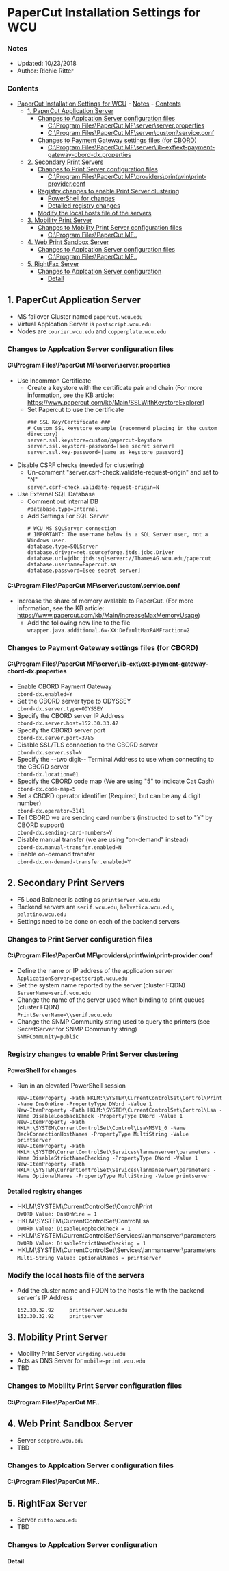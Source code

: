 # PaperCut Installation Settings for WCU

### Notes
- Updated: 10/23/2018
- Author: Richie Ritter

### Contents
- [PaperCut Installation Settings for WCU](#papercut-installation-settings-for-wcu)
        - [Notes](#notes)
        - [Contents](#contents)
    - [1. PaperCut Application Server](#1-papercut-application-server)
        - [Changes to Applcation Server configuration files](#changes-to-applcation-server-configuration-files)
            - [C:\Program Files\PaperCut MF\server\server.properties](#cprogram-filespapercut-mfserverserverproperties)
            - [C:\Program Files\PaperCut MF\server\custom\service.conf](#cprogram-filespapercut-mfservercustomserviceconf)
        - [Changes to Payment Gateway settings files (for CBORD)](#changes-to-payment-gateway-settings-files-for-cbord)
            - [C:\Program Files\PaperCut MF\server\lib-ext\ext-payment-gateway-cbord-dx.properties](#cprogram-filespapercut-mfserverlib-extext-payment-gateway-cbord-dxproperties)
    - [2. Secondary Print Servers](#2-secondary-print-servers)
        - [Changes to Print Server configuration files](#changes-to-print-server-configuration-files)
            - [C:\Program Files\PaperCut MF\providers\print\win\print-provider.conf](#cprogram-filespapercut-mfprovidersprintwinprint-providerconf)
        - [Registry changes to enable Print Server clustering](#registry-changes-to-enable-print-server-clustering)
            - [PowerShell for changes](#powershell-for-changes)
            - [Detailed registry changes](#detailed-registry-changes)
        - [Modify the local hosts file of the servers](#modify-the-local-hosts-file-of-the-servers)
    - [3. Mobility Print Server](#3-mobility-print-server)
        - [Changes to Mobility Print Server configuration files](#changes-to-mobility-print-server-configuration-files)
            - [C:\Program Files\PaperCut MF\..](#cprogram-filespapercut-mf)
    - [4. Web Print Sandbox Server](#4-web-print-sandbox-server)
        - [Changes to Applcation Server configuration files](#changes-to-applcation-server-configuration-files-1)
            - [C:\Program Files\PaperCut MF\..](#cprogram-filespapercut-mf-1)
    - [5. RightFax Server](#5-rightfax-server)
        - [Changes to Applcation Server configuration](#changes-to-applcation-server-configuration)
            - [Detail](#detail)

## 1. PaperCut Application Server
- MS failover Cluster named `papercut.wcu.edu`  
- Virtual Applcation Server is `postscript.wcu.edu`  
- Nodes are `courier.wcu.edu` and `copperplate.wcu.edu`  

### Changes to Applcation Server configuration files

#### C:\Program Files\PaperCut MF\server\server.properties

- Use Incommon Certificate
  - Create a keystore with the certificate pair and chain (For more information, see the KB article: https://www.papercut.com/kb/Main/SSLWithKeystoreExplorer)
  - Set Papercut to use the certificate
    ```
    ### SSL Key/Certificate ###
    # Custom SSL keystore example (recommend placing in the custom directory)
    server.ssl.keystore=custom/papercut-keystore
    server.ssl.keystore-password=[see secret server]
    server.ssl.key-password=[same as keystore password]
    ```
- Disable CSRF checks (needed for clustering)
  - Un-comment "server.csrf-check.validate-request-origin" and set to "N"  
    `server.csrf-check.validate-request-origin=N`
- Use External SQL Database
  - Comment out internal DB  
    `#database.type=Internal` 
  - Add Settings For SQL Server
    ```
    # WCU MS SQLServer connection
    # IMPORTANT: The username below is a SQL Server user, not a Windows user.
    database.type=SQLServer
    database.driver=net.sourceforge.jtds.jdbc.Driver
    database.url=jdbc:jtds:sqlserver://ThamesAG.wcu.edu/papercut
    database.username=Papercut.sa
    database.password=[see secret server]
    ```
#### C:\Program Files\PaperCut MF\server\custom\service.conf

- Increase the share of memory avalable to PaperCut. (For more information, see the KB article: https://www.papercut.com/kb/Main/IncreaseMaxMemoryUsage)  
  - Add the following new line to the file  
    `wrapper.java.additional.6=-XX:DefaultMaxRAMFraction=2`

### Changes to Payment Gateway settings files (for CBORD)

#### C:\Program Files\PaperCut MF\server\lib-ext\ext-payment-gateway-cbord-dx.properties

- Enable CBORD Payment Gateway  
  `cbord-dx.enabled=Y`
- Set the CBORD server type to ODYSSEY  
  `cbord-dx.server.type=ODYSSEY`
- Specify the CBORD server IP Address  
  `cbord-dx.server.host=152.30.33.42`
- Specify the CBORD server port  
  `cbord-dx.server.port=3785` 
- Disable SSL/TLS connection to the CBORD server  
  `cbord-dx.server.ssl=N`
- Specify the --two digit-- Terminal Address to use when connecting to the CBORD server  
  `cbord-dx.location=01`
- Specify the CBORD code map (We are using "5" to indicate Cat Cash)  
  `cbord-dx.code-map=5` 
- Set a CBORD operator identifier (Required, but can be any 4 digit number)  
  `cbord-dx.operator=3141`
- Tell CBORD we are sending card numbers (instructed to set to "Y" by CBORD support)  
  `cbord-dx.sending-card-numbers=Y`
- Disable manual transfer (we are using "on-demand" instead)  
  `cbord-dx.manual-transfer.enabled=N`
- Enable on-demand transfer   
  `cbord-dx.on-demand-transfer.enabled=Y`

## 2. Secondary Print Servers
- F5 Load Balancer is acting as `printserver.wcu.edu`  
- Backend servers are `serif.wcu.edu`, `helvetica.wcu.edu`, `palatino.wcu.edu`  
- Settings need to be done on each of the backend servers  

### Changes to Print Server configuration files

#### C:\Program Files\PaperCut MF\providers\print\win\print-provider.conf

- Define the name or IP address of the application server  
  `ApplicationServer=postscript.wcu.edu`
- Set the system name reported by the server (cluster FQDN)  
  `ServerName=serif.wcu.edu`
- Change the name of the server used when binding to print queues (cluster FQDN)  
  `PrintServerName=\\serif.wcu.edu`
- Change the SNMP Community string used to query the printers (see SecretServer for SNMP Community string)  
  `SNMPCommunity=public`

### Registry changes to enable Print Server clustering

#### PowerShell for changes
  - Run in an elevated PowerShell session
    ```
    New-ItemProperty -Path HKLM:\SYSTEM\CurrentControlSet\Control\Print -Name DnsOnWire -PropertyType DWord -Value 1
    New-ItemProperty -Path HKLM:\SYSTEM\CurrentControlSet\Control\Lsa -Name DisableLoopbackCheck -PropertyType DWord -Value 1
    New-ItemProperty -Path HKLM:\SYSTEM\CurrentControlSet\Control\Lsa\MSV1_0 -Name BackConnectionHostNames -PropertyType MultiString -Value printserver
    New-ItemProperty -Path HKLM:\SYSTEM\CurrentControlSet\Services\lanmanserver\parameters -Name DisableStrictNameChecking -PropertyType DWord -Value 1
    New-ItemProperty -Path HKLM:\SYSTEM\CurrentControlSet\Services\lanmanserver\parameters -Name OptionalNames -PropertyType MultiString -Value printserver
    ```
#### Detailed registry changes

- HKLM\SYSTEM\CurrentControlSet\Control\Print  
  `DWORD Value: DnsOnWire = 1`
- HKLM\SYSTEM\CurrentControlSet\Control\Lsa  
  `DWORD Value: DisableLoopbackCheck = 1`
- HKLM\SYSTEM\CurrentControlSet\Services\lanmanserver\parameters  
  `DWORD Value: DisableStrictNameChecking = 1`
- HKLM\SYSTEM\CurrentControlSet\Services\lanmanserver\parameters  
  `Multi-String Value: OptionalNames = printserver`

### Modify the local hosts file of the servers
  - Add the cluster name and FQDN to the hosts file with the backend server`s IP Address
    ```
    152.30.32.92     printserver.wcu.edu
    152.30.32.92     printserver
    ```

## 3. Mobility Print Server
- Mobility Print Server `wingding.wcu.edu`  
- Acts as DNS Server for `mobile-print.wcu.edu`  
- TBD  

### Changes to Mobility Print Server configuration files

#### C:\Program Files\PaperCut MF\..

## 4. Web Print Sandbox Server
- Server `sceptre.wcu.edu`  
- TBD   

### Changes to Applcation Server configuration files

#### C:\Program Files\PaperCut MF\..

## 5. RightFax Server
- Server `ditto.wcu.edu`  
- TBD

### Changes to Applcation Server configuration

#### Detail
